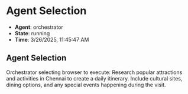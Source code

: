 # Agent Selection

- **Agent**: orchestrator
- **State**: running
- **Time**: 3/26/2025, 11:45:47 AM

## Agent Selection

Orchestrator selecting browser to execute: Research popular attractions and activities in Chennai to create a daily itinerary. Include cultural sites, dining options, and any special events happening during the visit.

